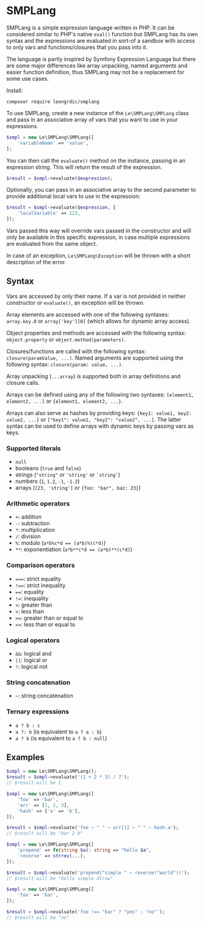 # SMPLang

SMPLang is a simple expression language written in PHP. It can be considered similar to PHP's native `eval()` function but SMPLang has its own syntax and the expressions are evaluated in sort-of a sandbox with access to only vars and functions/closures that you pass into it.

The language is partly inspired by Symfony Expression Language but there are some major differences like array unpacking, named arguments and easier function definition, thus SMPLang may not be a replacement for some use cases.

Install:
```
composer require leongrdic/smplang
```

To use SMPLang, create a new instance of the `Le\SMPLang\SMPLang` class and pass in an associative array of vars that you want to use in your expressions.

```php
$smpl = new Le\SMPLang\SMPLang([
    'variableName' => 'value',
];
```

You can then call the `evaluate()` method on the instance, passing in an expression string. This will return the result of the expression.
```php
$result = $smpl->evaluate($expression);
```

Optionally, you can pass in an associative array to the second parameter to provide additional local vars to use in the expression:
```php
$result = $smpl->evaluate($expression, [
    'localVariable' => 123,
]);
```

Vars passed this way will override vars passed in the constructor and will only be available in this specific expression, in case multiple expressions are evaluated from the same object.


In case of an exception, `Le\SMPLang\Exception` will be thrown with a short description of the error.

## Syntax

Vars are accessed by only their name. If a var is not provided in neither constructor or `evaluate()`, an exception will be thrown.

Array elements are accessed with one of the following syntaxes: `array.key.0` or `array['key'][0]` (which allows for dynamic array access).

Object properties and methods are accessed with the following syntax: `object.property` or `object.method(parameters)`.

Closures/functions are called with the following syntax: `closure(paramValue, ...)`. Named arguments are supported using the following syntax: `closure(param: value, ...)`.

Array unpacking (`...array`) is supported both in array definitions and closure calls.

Arrays can be defined using any of the following two syntaxes: `[element1, element2, ...]` or `{element1, element2, ...}`.

Arrays can also serve as hashes by providing keys: `{key1: value1, key2: value2, ...}` or `["key1": value1, "key2": "value2", ...]`. The latter syntax can be used to define arrays with dynamic keys by passing vars as keys.


### Supported literals
- `null`
- booleans (`true` and `false`)
- strings (`"string"` or `'string'` or <code>\`string\`</code>)
- numbers (`1`, `1.2`, `-1`, `-1.2`)
- arrays (`[23, 'string']` or `{foo: "bar", baz: 23}`)

### Arithmetic operators
- `+`: addition
- `-`: subtraction
- `*`: multiplication
- `/`: division
- `%`: modulo (`a*b%c*d == (a*b)%(c*d)`)
- `**`: exponentiation (`a*b**c*d == (a*b)**(c*d)`)

### Comparison operators
- `===`: strict equality
- `!==`: strict inequality
- `==`: equality
- `!=`: inequality
- `>`: greater than
- `<`: less than
- `>=`: greater than or equal to
- `<=`: less than or equal to

### Logical operators
- `&&`: logical and
- `||`: logical or
- `!`: logical not

### String concatenation
- `~`: string concatenation

### Ternary expressions
- `a ? b : c` 
- `a ?: b` (is equivalent to `a ? a : b`)
- `a ? b` (is equivalent to `a ? b : null`)


## Examples
```php
$smpl = new Le\SMPLang\SMPLang();
$result = $smpl->evaluate('(1 + 2 * 3) / 7');
// $result will be 1
```

```php
$smpl = new Le\SMPLang\SMPLang([
    'foo' => 'bar',
    'arr' => [1, 2, 3],
    'hash' => ['a' => 'b'],
]);

$result = $smpl->evaluate('foo ~ " " ~ arr[1] ~ " " ~ hash.a');
// $result will be "bar 2 b"
```

```php
$smpl = new Le\SMPLang\SMPLang([
    'prepend' => fn(string $a): string => "hello $a",
    'reverse' => strrev(...),
]);

$result = $smpl->evaluate('prepend("simple " ~ reverse("world"))');
// $result will be "hello simple dlrow"
```

```php
$smpl = new Le\SMPLang\SMPLang([
    'foo' => 'bar',
]);

$result = $smpl->evaluate('foo !== "bar" ? "yes" : "no"');
// $result will be "no"
```

